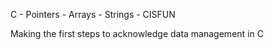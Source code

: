 C - Pointers - Arrays - Strings - CISFUN

Making the first steps to acknowledge data management in C

